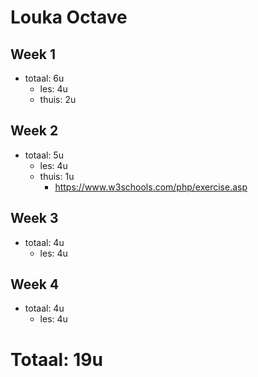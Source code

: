 # Louka Octave
## Week 1
  * totaal: 6u
    * les: 4u
    * thuis: 2u
## Week 2
  * totaal: 5u
    * les: 4u
    * thuis: 1u
      * https://www.w3schools.com/php/exercise.asp
## Week 3
  * totaal: 4u
    * les: 4u
## Week 4
  * totaal: 4u
    * les: 4u

# Totaal: 19u
